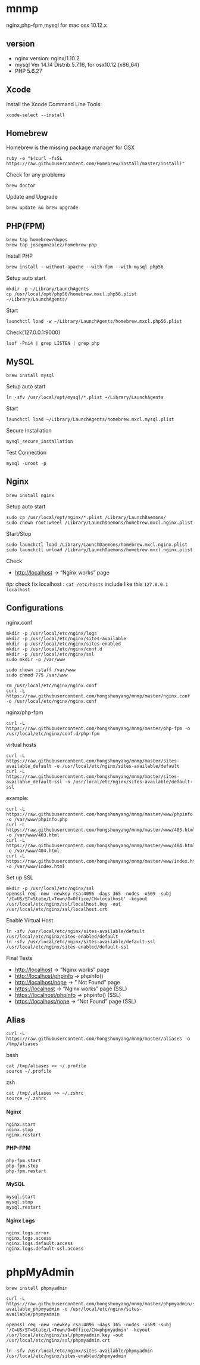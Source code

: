 # mnmp
nginx,php-fpm,mysql for mac osx 10.12.x

## version

- nginx version: nginx/1.10.2
- mysql  Ver 14.14 Distrib 5.7.16, for osx10.12 (x86_64)
- PHP 5.6.27


## Xcode

Install the Xcode Command Line Tools:

```
xcode-select --install
```

## Homebrew

Homebrew is the missing package manager for OSX

```
ruby -e "$(curl -fsSL https://raw.githubusercontent.com/Homebrew/install/master/install)"
```

Check for any problems

```
brew doctor
```

Update and Upgrade

```
brew update && brew upgrade
```

## PHP(FPM)

```
brew tap homebrew/dupes
brew tap josegonzalez/homebrew-php
```

Install PHP

```
brew install --without-apache --with-fpm --with-mysql php56
```

Setup auto start

```
mkdir -p ~/Library/LaunchAgents
cp /usr/local/opt/php56/homebrew.mxcl.php56.plist ~/Library/LaunchAgents/
```

Start

```
launchctl load -w ~/Library/LaunchAgents/homebrew.mxcl.php56.plist
```

Check(127.0.0.1:9000)

```
lsof -Pni4 | grep LISTEN | grep php
```

## MySQL

```
brew install mysql
```

Setup auto start

```
ln -sfv /usr/local/opt/mysql/*.plist ~/Library/LaunchAgents
```

Start

```
launchctl load ~/Library/LaunchAgents/homebrew.mxcl.mysql.plist
```

Secure Installation

```
mysql_secure_installation
```

Test Connection

```
mysql -uroot -p
```

## Nginx

```
brew install nginx
```

Setup auto start

```
sudo cp /usr/local/opt/nginx/*.plist /Library/LaunchDaemons/
sudo chown root:wheel /Library/LaunchDaemons/homebrew.mxcl.nginx.plist
```

Start/Stop

```
sudo launchctl load /Library/LaunchDaemons/homebrew.mxcl.nginx.plist
sudo launchctl unload /Library/LaunchDaemons/homebrew.mxcl.nginx.plist
```

Check

- [http://localhost](http://localhost) → “Nginx works” page

_tip:_ check fix localhost : `cat /etc/hosts` include like this `127.0.0.1  localhost`


## Configurations

nginx.conf

```
mkdir -p /usr/local/etc/nginx/logs
mkdir -p /usr/local/etc/nginx/sites-available
mkdir -p /usr/local/etc/nginx/sites-enabled
mkdir -p /usr/local/etc/nginx/conf.d
mkdir -p /usr/local/etc/nginx/ssl
sudo mkdir -p /var/www

sudo chown :staff /var/www
sudo chmod 775 /var/www

rm /usr/local/etc/nginx/nginx.conf
curl -L https://raw.githubusercontent.com/hongshunyang/mnmp/master/nginx.conf -o /usr/local/etc/nginx/nginx.conf

```

nginx/php-fpm

```
curl -L https://raw.githubusercontent.com/hongshunyang/mnmp/master/php-fpm -o /usr/local/etc/nginx/conf.d/php-fpm

```

virtual hosts

```
curl -L https://raw.githubusercontent.com/hongshunyang/mnmp/master/sites-available_default -o /usr/local/etc/nginx/sites-available/default
curl -L https://raw.githubusercontent.com/hongshunyang/mnmp/master/sites-available_default-ssl -o /usr/local/etc/nginx/sites-available/default-ssl
```

example:

```
curl -L https://raw.githubusercontent.com/hongshunyang/mnmp/master/www/phpinfo.php -o /var/www/phpinfo.php
curl -L https://raw.githubusercontent.com/hongshunyang/mnmp/master/www/403.html -o /var/www/403.html
curl -L https://raw.githubusercontent.com/hongshunyang/mnmp/master/www/404.html -o /var/www/404.html
curl -L https://raw.githubusercontent.com/hongshunyang/mnmp/master/www/index.html -o /var/www/index.html
```

Set up SSL

```
mkdir -p /usr/local/etc/nginx/ssl
openssl req -new -newkey rsa:4096 -days 365 -nodes -x509 -subj '/C=US/ST=State/L=Town/O=Office/CN=localhost' -keyout /usr/local/etc/nginx/ssl/localhost.key -out /usr/local/etc/nginx/ssl/localhost.crt
```

Enable Virtual Host

```
ln -sfv /usr/local/etc/nginx/sites-available/default /usr/local/etc/nginx/sites-enabled/default
ln -sfv /usr/local/etc/nginx/sites-available/default-ssl /usr/local/etc/nginx/sites-enabled/default-ssl
```

Final Tests

- [http://localhost](http://localhost) → “Nginx works” page
- [http://localhost/phpinfo](http://localhost/phpinfo) → phpinfo()
- [http://localhost/nope](http://localhost/nope) → ” Not Found” page
- [https://localhost](https://localhost) → “Nginx works” page (SSL)
- [https://localhost/phpinfo](https://localhost/phpinfo) → phpinfo() (SSL)
- [https://localhost/nope](https://localhost/nope) → “Not Found” page (SSL)

## Alias

```
curl -L https://raw.githubusercontent.com/hongshunyang/mnmp/master/aliases -o /tmp/aliases
```

bash

```
cat /tmp/aliases >> ~/.profile
source ~/.profile
```

zsh

```
cat /tmp/.aliases >> ~/.zshrc 
source ~/.zshrc
```

#### Nginx
```
nginx.start
nginx.stop
nginx.restart
```

#### PHP-FPM
```
php-fpm.start
php-fpm.stop
php-fpm.restart
```

#### MySQL
```
mysql.start
mysql.stop
mysql.restart
```

#### Nginx Logs
```
nginx.logs.error
nginx.logs.access
nginx.logs.default.access
nginx.logs.default-ssl.access
```

# phpMyAdmin

```
brew install phpmyadmin

curl -L https://raw.githubusercontent.com/hongshunyang/mnmp/master/phpmyadmin/sites-available_phpmyadmin -o /usr/local/etc/nginx/sites-available/phpmyadmin

openssl req -new -newkey rsa:4096 -days 365 -nodes -x509 -subj '/C=US/ST=State/L=Town/O=Office/CN=phpmyadmin' -keyout /usr/local/etc/nginx/ssl/phpmyadmin.key -out /usr/local/etc/nginx/ssl/phpmyadmin.crt

ln -sfv /usr/local/etc/nginx/sites-available/phpmyadmin /usr/local/etc/nginx/sites-enabled/phpmyadmin

```


